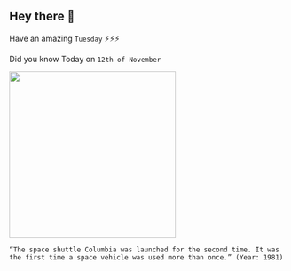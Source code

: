 ## Hey there 👋
Have an amazing `Tuesday` ⚡⚡⚡

Did you know Today on `12th of November`
 
 [<img src="https://upload.wikimedia.org/wikipedia/commons/2/26/Space_Shuttle_Columbia_lands_following_STS-62_on_18_March_1994._%28cropped%29.jpg" width="300" />](https://en.wikipedia.org/wiki/Space_Shuttle_Columbia) 
 ```
“The space shuttle Columbia was launched for the second time. It was the first time a space vehicle was used more than once.” (Year: 1981)
```
